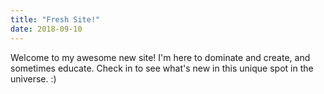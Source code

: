 ```yaml
---
title: "Fresh Site!"
date: 2018-09-10
---
```


Welcome to my awesome new site! I'm here to dominate and create, and sometimes educate. Check in to see what's new in this unique spot in the universe. :)
